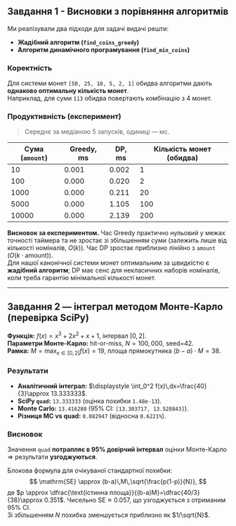 ## Завдання 1 - Висновки з порівняння алгоритмів

Ми реалізували два підходи для задачі видачі решти:

- **Жадібний алгоритм (`find_coins_greedy`)**
- **Алгоритм динамічного програмування (`find_min_coins`)**

### Коректність
Для системи монет `[50, 25, 10, 5, 2, 1]` обидва алгоритми дають **однаково оптимальну кількість монет**.  
Наприклад, для суми `113` обидва повертають комбінацію з 4 монет.

### Продуктивність (експеримент)

> Середнє за медіаною 5 запусків, одиниці — мс.

| Сума (`amount`) | Greedy, ms | DP, ms | Кількість монет (обидва) |
|-----------------|------------|--------|---------------------------|
| 10              | 0.001      | 0.002  | 1                         |
| 100             | 0.000      | 0.020  | 2                         |
| 1000            | 0.000      | 0.211  | 20                        |
| 5000            | 0.000      | 1.105  | 100                       |
| 10000           | 0.000      | 2.139  | 200                       |

**Висновок за експериментом.** Час Greedy практично нульовий у межах точності таймера та не зростає зі збільшенням суми (залежить лише від кількості номіналів, $O(k)$). Час DP зростає приблизно лінійно з `amount` ($O(k\cdot \text{amount})$).  
Для нашої канонічної системи монет оптимальним за швидкістю є **жадібний алгоритм**; DP має сенс для некласичних наборів номіналів, коли треба гарантію мінімальної кількості монет.

---

## Завдання 2 — інтеграл методом Монте-Карло (перевірка SciPy)

**Функція:** $f(x)=x^3+2x^2+x+1$, інтервал $[0,2]$.  
**Параметри Монте-Карло:** hit-or-miss, $N=100,000$, seed=42.  
**Рамка:** $M=\max_{x\in[0,2]} f(x)=19$, площа прямокутника $(b-a)\cdot M = 38$.

### Результати
- **Аналітичний інтеграл:** $\displaystyle \int_0^2 f(x)\,dx=\frac{40}{3}\approx 13.333333$.
- **SciPy `quad`:** `13.333333` (оцінка похибки `1.48e-13`).
- **Monte Carlo:** `13.416280` (95% CI: `[13.303717, 13.528843]`).
- **Різниця MC vs quad:** `0.082947` (відносна `0.6221%`).

### Висновок
Значення `quad` **потрапляє в 95% довірчий інтервал** оцінки Монте-Карло ⇒ результати **узгоджуються**.

Блокова формула для очікуваної стандартної похибки:
$$
\mathrm{SE} \approx (b-a)\,M\,\sqrt{\frac{p(1-p)}{N}},
$$
де $p \approx \dfrac{\text{істинна площа}}{(b-a)M}=\dfrac{40/3}{38}\approx 0.351$.
Чисельно $\mathrm{SE}\approx 0.057$, що узгоджується з отриманим 95% CI.  
Зі збільшенням $N$ похибка зменшується приблизно як $1/\sqrt{N}$.
